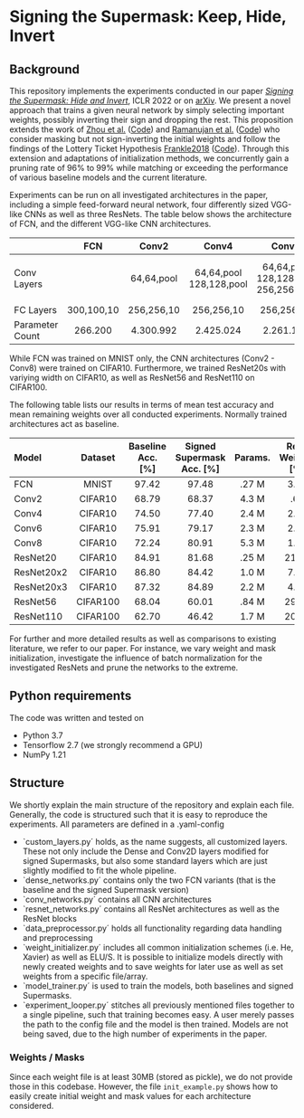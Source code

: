 # Signing the Supermask: Keep, Hide, Invert

## Background
This repository implements the experiments conducted in our paper [*Signing the Supermask: Hide and Invert*](https://openreview.net/forum?id=e0jtGTfPihs), ICLR 2022 or on [arXiv](https://arxiv.org/abs/2201.13361).
We present a novel approach that trains a given neural network by simply selecting important weights, possibly inverting their sign and dropping the rest.
This proposition extends the work of [Zhou et al.](https://arxiv.org/abs/1905.01067) ([Code](https://github.com/uber-research/deconstructing-lottery-tickets)) and [Ramanujan et al.](https://arxiv.org/abs/1911.13299) ([Code](https://github.com/allenai/hidden-networks)) who consider masking but not sign-inverting the initial weights and follow the findings of the Lottery Ticket Hypothesis [Frankle2018](https://arxiv.org/abs/1803.03635) ([Code](https://github.com/google-research/lottery-ticket-hypothesis)).
Through this extension and adaptations of initialization methods, we concurrently gain a pruning rate of 96% to 99% while matching or exceeding the performance of various baseline models and the current literature. 

Experiments can be run on all investigated architectures in the paper, including a simple feed-forward neural network, four differently sized VGG-like CNNs as well as three ResNets. The table below shows the architecture of FCN, and the different VGG-like CNN architectures.

|             | FCN | Conv2 | Conv4 | Conv6 | Conv8 |
|------------ | :-: | :---: | :---: | :---: | :---: |
| Conv <br/> Layers | | 64,64,pool | 64,64,pool <br/> 128,128,pool | 64,64,pool <br/> 128,128,pool <br/> 256,256,pool | 64,64,pool <br/> 128,128,pool <br/> 256,256,pool <br/> 512,512,pool |
| FC Layers | 300,100,10 | 256,256,10 | 256,256,10 | 256,256,10 | 256,256,10 |
| Parameter Count | 266.200 | 4.300.992 | 2.425.024 | 2.261.184 | 5.275.840 |

While FCN was trained on MNIST only, the CNN architectures (Conv2 - Conv8) were trained on CIFAR10.
Furthermore, we trained ResNet20s with variying width on CIFAR10, as well as ResNet56 and ResNet110 on CIFAR100. 

The following table lists our results in terms of mean test accuracy and mean remaining weights over all conducted experiments. 
Normally trained architectures act as baseline.

| Model         | Dataset   | Baseline Acc. \[%\] | Signed Supermask Acc. \[%\]   | Params. | Rem. Weights [%]  |
| :------------ | :-------: | :-----------------: | :--------------------------:  | :-----: | :---------------: |
| FCN           | MNIST     | 97.42               | 97.48                         | .27 M   | 3.77              |
| Conv2         | CIFAR10   | 68.79               | 68.37                         | 4.3 M   | .60               |
| Conv4         | CIFAR10   | 74.50               | 77.40                         | 2.4 M   | 2.91              | 
| Conv6         | CIFAR10   | 75.91               | 79.17                         | 2.3 M   | 2.36              | 
| Conv8         | CIFAR10   | 72.24               | 80.91                         | 5.3 M   | 1.17              |
| ResNet20      | CIFAR10   | 84.91               | 81.68                         | .25 M   | 21.13             | 
| ResNet20x2    | CIFAR10   | 86.80               | 84.42                         | 1.0 M   | 7.69              | 
| ResNet20x3    | CIFAR10   | 87.32               | 84.89                         | 2.2 M   | 4.06              | 
| ResNet56      | CIFAR100  | 68.04               | 60.01                         | .84 M   | 29.39             | 
| ResNet110     | CIFAR100  | 62.70               | 46.42                         | 1.7 M   | 20.64             | 


For further and more detailed results as well as comparisons to existing literature, we refer to our paper. For instance, we vary weight and mask initialization, investigate the influence of batch normalization for the investigated ResNets and prune the networks to the extreme.

## Python requirements

The code was written and tested on

- Python 3.7
- Tensorflow 2.7 (we strongly recommend a GPU)
- NumPy 1.21


## Structure

We shortly explain the main structure of the repository and explain each file. Generally, the code is structured such that it is easy to reproduce the experiments. All parameters are defined in a .yaml-config

- `custom_layers.py´ holds, as the name suggests, all customized layers. These not only include the Dense and Conv2D layers modified for signed Supermasks, but also some standard layers which are just slightly modified to fit the whole pipeline.
- `dense_networks.py´ contains only the two FCN variants (that is the baseline and the signed Supermask version)
- `conv_networks.py´ contains all CNN architectures
- `resnet_networks.py´ contains all ResNet architectures as well as the ResNet blocks
- `data_preprocessor.py´ holds all functionality regarding data handling and preprocessing
- `weight_initializer.py´ includes all common initialization schemes (i.e. He, Xavier) as well as ELU/S. It is possible to initialize models directly with newly created weights and to save weights for later use as well as set weights from a specific file/array.
- `model_trainer.py´ is used to train the models, both baselines and signed Supermasks.
- `experiment_looper.py´ stitches all previously mentioned files together to a single pipeline, such that training becomes easy. A user merely passes the path to the config file and the model is then trained. Models are not being saved, due to the high number of experiments in the paper.

### Weights / Masks

Since each weight file is at least 30MB (stored as pickle), we do not provide those in this codebase. However, the file `init_example.py` shows how to easily create initial weight and mask values for each architecture considered.


